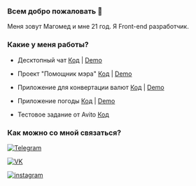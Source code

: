 ### Всем добро пожаловать 👋 

Меня зовут Магомед и мне 21 год. Я Front-end разработчик.

### Какие у меня работы?

- Десктопный чат 
[Код](https://github.com/Magomed-Suleymanov/React_chat_challenge) | [Demo](https://murmuring-journey-98080.herokuapp.com/)

- Проект "Помощник мэра" 
[Код](https://github.com/Magomed-Suleymanov/City_hall_assistant) | [Demo](https://fierce-refuge-34600.herokuapp.com/)

- Приложение для конвертации валют 
[Код](https://github.com/Magomed-Suleymanov/Currency_converter) | [Demo](https://young-plains-15154.herokuapp.com/)

- Приложение погоды 
[Код](https://github.com/Magomed-Suleymanov/Weather-app) | [Demo](https://radiant-river-35638.herokuapp.com/)

- Тестовое задание от Avito 
[Код](https://github.com/Magomed-Suleymanov/Test_avito_app)

### Как можно со мной связаться?

[![Telegram](https://img.shields.io/badge/Telegram-red?style=social&logo=telegram)](https://t.me/HiBrazza)

[![VK](https://img.shields.io/badge/VK-red?style=social&logo=vk)](https://vk.com/notochkacom)

[![instagram](https://img.shields.io/badge/instagram-000?style=social&logo=instagram)](https://www.instagram.com/ms.182/)











